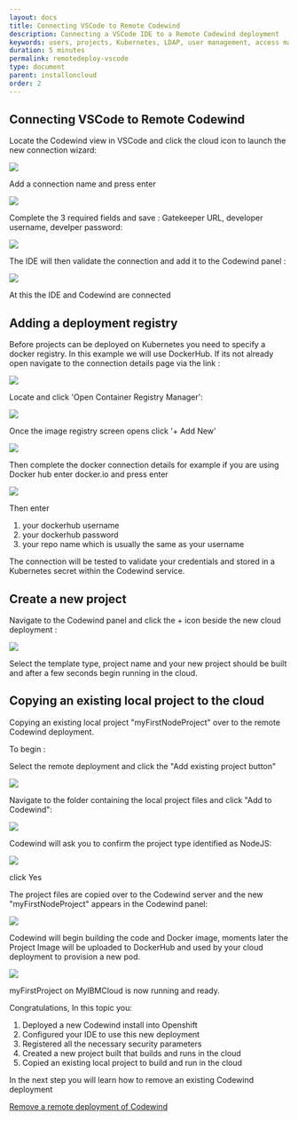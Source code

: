 ```yaml
---
layout: docs
title: Connecting VSCode to Remote Codewind
description: Connecting a VSCode IDE to a Remote Codewind deployment
keywords: users, projects, Kubernetes, LDAP, user management, access management, login, deployment, pod, security, securing cloud connection, remote deployment of Codewind
duration: 5 minutes
permalink: remotedeploy-vscode
type: document
parent: installoncloud
order: 2
---
```


## Connecting VSCode to Remote Codewind

Locate the Codewind view in VSCode and click the cloud icon to launch the new connection wizard:

![](../images/remotevs/newConnection.png)

Add a connection name and press enter

![](../images/remotevs/connectionName.png)

Complete the 3 required fields and save : Gatekeeper URL,  developer username, develper password:

![](../images/remotevs/connectionCreds.png) 

The IDE will then validate the connection and add it to the Codewind panel :

![](../images/remotevs/connectionAdded.png) 

At this the IDE and Codewind are connected

## Adding a deployment registry

Before projects can be deployed on Kubernetes you need to specify a docker registry. In this example we will use DockerHub.  If its not already open navigate to the connection details page via the link :

![](../images/remotevs/connectionSettings.png)

Locate and click 'Open Container Registry Manager':

![](../images/remotevs/registryManager.png)

Once the image registry screen opens click '+ Add New'

![](../images/remotevs/ImageRegistries.png)

Then complete the docker connection details for example if you are using Docker hub enter docker.io and press enter

![](../images/remotevs/newReg1.png)

Then enter

1. your dockerhub username
2. your dockerhub password
3. your repo name which is usually the same as your username

The connection will be tested to validate your credentials and stored in a Kubernetes secret within the Codewind service.

## Create a new project

Navigate to the Codewind panel and click the + icon beside the new cloud deployment :

![](../images/remotevs/newProject.png)

Select the template type, project name and your new project should be built and after a few seconds begin running in the cloud.


## Copying an existing local project to the cloud

Copying an existing local project "myFirstNodeProject" over to the remote Codewind deployment.

To begin :

Select the remote deployment and click the "Add existing project button"

![](../images/remotevs/addExistingProject.png)

Navigate to the folder containing the local project files and click "Add to Codewind":

![](../images/remotevs/addExistingProject.png)

Codewind will ask you to confirm the project type identified as NodeJS:

![](../images/remotevs/confirmProjectType.png)

click Yes

The project files are copied over to the Codewind server and the new "myFirstNodeProject" appears in the Codewind panel:

![](../images/remotevs/projectAdded.png)

Codewind will begin building the code and Docker image, moments later the Project Image will be uploaded to DockerHub and used by your cloud deployment to provision a new pod. 

![](../images/remotevs/buildSuccess.png)

myFirstProject on MyIBMCloud is now running and ready.

Congratulations, In this topic you:

1. Deployed a new Codewind install into Openshift
2. Configured your IDE to use this new deployment
3. Registered all the necessary security parameters
4. Created a new project built that builds and runs in the cloud
5. Copied an existing local project to build and run in the cloud

In the next step you will learn how to remove an existing Codewind deployment

<a class="cw-gettingstarted-card-link" href="remote-removing.md">Remove a remote deployment of Codewind</a>
